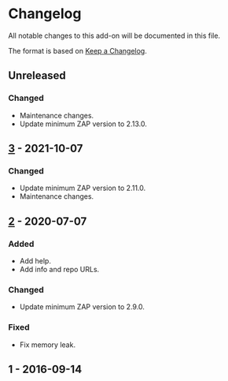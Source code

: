 # Changelog
All notable changes to this add-on will be documented in this file.

The format is based on [Keep a Changelog](https://keepachangelog.com/en/1.0.0/).

## Unreleased
### Changed
- Maintenance changes.
- Update minimum ZAP version to 2.13.0.

## [3] - 2021-10-07
### Changed
- Update minimum ZAP version to 2.11.0.
- Maintenance changes.

## [2] - 2020-07-07
### Added
- Add help.
- Add info and repo URLs.

### Changed
- Update minimum ZAP version to 2.9.0.

### Fixed
- Fix memory leak.

## 1 - 2016-09-14



[3]: https://github.com/zaproxy/zap-extensions/releases/viewstate-v3
[2]: https://github.com/zaproxy/zap-extensions/releases/viewstate-v2
